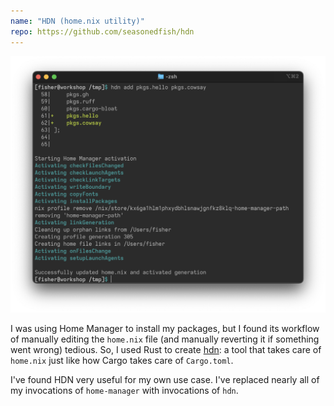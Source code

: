 ```yaml
---
name: "HDN (home.nix utility)"
repo: https://github.com/seasonedfish/hdn
---
```

![The command-line output of HDN. There is a diff of the home.nix file and the output of a home-manager invocation.](image.png)

I was using Home Manager to install my packages, but I found its workflow of manually editing the `home.nix` file (and manually reverting it if something went wrong) tedious. So, I used Rust to create [hdn](https://github.com/seasonedfish/hdn): a tool that takes care of `home.nix` just like how Cargo takes care of `Cargo.toml`.

I've found HDN very useful for my own use case. I've replaced nearly all of my invocations of `home-manager` with invocations of `hdn`.